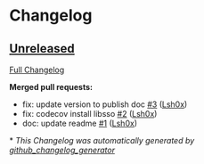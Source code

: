 # Changelog

## [Unreleased](https://github.com/Lsh0x/fsmrs/tree/HEAD)

[Full Changelog](https://github.com/Lsh0x/fsmrs/compare/77d3be86a23a152fbd3800bec1038889ff96624a...HEAD)

**Merged pull requests:**

- fix: update version to publish doc [\#3](https://github.com/Lsh0x/fsmrs/pull/3) ([Lsh0x](https://github.com/Lsh0x))
- fix: codecov install libsso [\#2](https://github.com/Lsh0x/fsmrs/pull/2) ([Lsh0x](https://github.com/Lsh0x))
- doc: update readme [\#1](https://github.com/Lsh0x/fsmrs/pull/1) ([Lsh0x](https://github.com/Lsh0x))



\* *This Changelog was automatically generated by [github_changelog_generator](https://github.com/github-changelog-generator/github-changelog-generator)*
